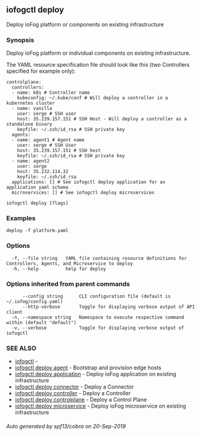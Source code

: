 ## iofogctl deploy

Deploy ioFog platform or components on existing infrastructure

### Synopsis

Deploy ioFog platform or individual components on existing infrastructure.

The YAML resource specification file should look like this (two Controllers specified for example only):
```
controlplane:
  controllers:
  - name: k8s # Controller name
    kubeconfig: ~/.kube/conf # Will deploy a controller in a kubernetes cluster
  - name: vanilla 
    user: serge # SSH user
    host: 35.239.157.151 # SSH Host - Will deploy a controller as a standalone binary
    keyfile: ~/.ssh/id_rsa # SSH private key
  agents:
  - name: agent1 # Agent name
    user: serge # SSH User
    host: 35.239.157.151 # SSH host
    keyfile: ~/.ssh/id_rsa # SSH private key
  - name: agent2
    user: serge
    host: 35.232.114.32
    keyfile: ~/.ssh/id_rsa
  applications: [] # See iofogctl deploy application for an application yaml schema
  microservices: [] # See iofogctl deploy microservices

```


```
iofogctl deploy [flags]
```

### Examples

```
deploy -f platform.yaml
```

### Options

```
  -f, --file string   YAML file containing resource definitions for Controllers, Agents, and Microservice to deploy
  -h, --help          help for deploy
```

### Options inherited from parent commands

```
      --config string      CLI configuration file (default is ~/.iofog/config.yaml)
      --http-verbose       Toggle for displaying verbose output of API client
  -n, --namespace string   Namespace to execute respective command within (default "default")
  -v, --verbose            Toggle for displaying verbose output of iofogctl
```

### SEE ALSO

* [iofogctl](iofogctl.md)	 - 
* [iofogctl deploy agent](iofogctl_deploy_agent.md)	 - Bootstrap and provision edge hosts
* [iofogctl deploy application](iofogctl_deploy_application.md)	 - Deploy ioFog application on existing infrastructure
* [iofogctl deploy connector](iofogctl_deploy_connector.md)	 - Deploy a Connector
* [iofogctl deploy controller](iofogctl_deploy_controller.md)	 - Deploy a Controller
* [iofogctl deploy controlplane](iofogctl_deploy_controlplane.md)	 - Deploy a Control Plane
* [iofogctl deploy microservice](iofogctl_deploy_microservice.md)	 - Deploy ioFog microservice on existing infrastructure

###### Auto generated by spf13/cobra on 20-Sep-2019
